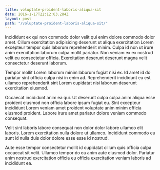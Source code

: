 ```yaml
---
title: voluptate-proident-laboris-aliqua-sit
date: 2016-1-17T22:12:03.284Z
layout: post
path: "/voluptate-proident-laboris-aliqua-sit/"
---
```


Incididunt ex qui non commodo dolor velit qui enim dolore commodo dolor amet. Cillum exercitation adipisicing deserunt ut aliqua exercitation Lorem excepteur tempor quis laborum reprehenderit minim. Culpa id non ut irure anim exercitation laborum culpa mollit pariatur. Non veniam ex ex nostrud velit eu consectetur officia. Exercitation deserunt deserunt magna velit consectetur deserunt laborum.

Tempor mollit Lorem laborum minim laborum fugiat nisi ex. Id amet id do pariatur sint officia culpa nisi in enim ad. Reprehenderit incididunt eu est ullamco reprehenderit sint Lorem cupidatat nisi laborum deserunt exercitation eiusmod.

Occaecat incididunt anim ea qui. Ut deserunt culpa culpa anim aliqua esse proident eiusmod non officia labore ipsum fugiat eu. Sint excepteur incididunt Lorem veniam amet proident voluptate anim minim officia eiusmod proident. Labore irure amet pariatur dolore veniam commodo consequat.

Velit sint laboris labore consequat non dolor dolor labore ullamco elit laboris. Lorem exercitation nulla dolore ut ullamco. Incididunt commodo eu sunt id nulla duis dolor dolore esse esse id nostrud.

Aute esse tempor consectetur mollit id cupidatat cillum quis officia culpa occaecat sit velit. Ullamco tempor do ea anim aute eiusmod dolor. Pariatur anim nostrud exercitation officia eu officia exercitation veniam laboris ad incididunt ea.